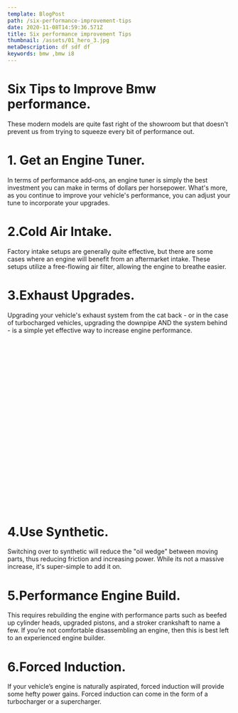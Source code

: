 ```yaml
---
template: BlogPost
path: /six-performance-improvement-tips
date: 2020-11-08T14:59:36.571Z
title: Six performance improvement Tips
thumbnail: /assets/01_hero_3.jpg
metaDescription: df sdf df
keywords: bmw ,bmw i8
---
```



# Six Tips to Improve Bmw performance.
These modern models are quite fast right of the showroom but that doesn't prevent us from trying to squeeze every bit of performance out.

# 1. Get an Engine Tuner.
In terms of performance add-ons, an engine tuner is simply the best investment you can make in terms of dollars per horsepower. What's more, as you continue to improve your vehicle's performance, you can adjust your tune to incorporate your upgrades.
# 2.Cold Air Intake.
Factory intake setups are generally quite effective, but there are some cases where an engine will benefit from an aftermarket intake. These setups utilize a free-flowing air filter, allowing the engine to breathe easier.
# 3.Exhaust Upgrades. 
Upgrading your vehicle's exhaust system from the cat back - or in the case of turbocharged vehicles, upgrading the downpipe AND the system behind - is a simple yet effective way to increase engine performance.
<div class ="container"><!__![](/assets/exhaust.webp)__></div>
<style>
.container {
    width:98%;
    padding-bottom:73%;
    background-image:url(/assets/exhaust.webp);
    background-repeat:no-repeat;
    background-size:cover;
    background-position-x: center;
    border-radius: 20px;
    margin:20px 0;
}

</style>




 
# 4.Use Synthetic.
Switching over to synthetic will reduce the "oil wedge" between moving parts, thus reducing friction and increasing power. While its not a massive increase, it's super-simple to add it on.
 
# 5.Performance Engine Build.
<script async src="https://pagead2.googlesyndication.com/pagead/js/adsbygoogle.js?client=ca-pub-9428197784618612"
     crossorigin="anonymous"></script>
<ins class="adsbygoogle"
     style="display:block; text-align:center;"
     data-ad-layout="in-article"
     data-ad-format="fluid"
     data-ad-client="ca-pub-9428197784618612"
     data-ad-slot="3748545571"></ins>
<script>
     (adsbygoogle = window.adsbygoogle || []).push({});
</script>

This requires rebuilding the engine with performance parts such as beefed up cylinder heads, upgraded pistons, and a stroker crankshaft to name a few. If you’re not comfortable disassembling an engine, then this is best left to an experienced engine builder.
# 6.Forced Induction.
If your vehicle’s engine is naturally aspirated, forced induction will provide some hefty power gains. Forced induction can come in the form of a turbocharger or a supercharger.
 





